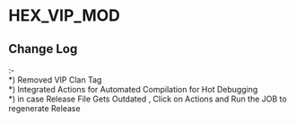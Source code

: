 <h1>HEX_VIP_MOD</h1>

<h2>Change Log</h2> :-<br> *) Removed VIP Clan Tag <br>
              *) Integrated Actions for Automated Compilation for Hot Debugging<br>
              *) in case Release File Gets Outdated , Click on Actions and Run the JOB to regenerate Release<br>
